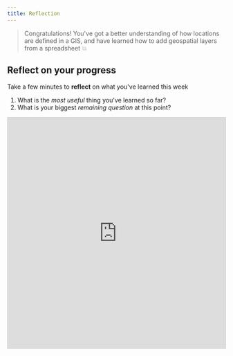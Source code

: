 ```yaml
---
title: Reflection 
---
```


> Congratulations!  You've got a better understanding of how locations are defined in a GIS, and have learned how to add geospatial layers from a spreadsheet :boom: 

## Reflect on your progress

Take a few minutes to **reflect** on what you've learned this week
1. What is the *most useful* thing you've learned so far?
2. What is your biggest *remaining question* at this point?

<iframe class="airtable-embed" src="https://airtable.com/embed/shrHxaVvOSSDabIQc?backgroundColor=green" frameborder="0" onmousewheel="" width="100%" height="533" style="background: transparent; border: 1px solid #ccc;"></iframe>